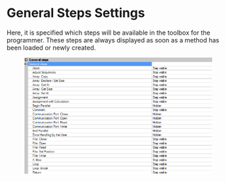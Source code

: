# General Steps Settings

Here, it is specified which steps will be available in the toolbox for the programmer. These steps are always displayed as soon as a method has been loaded or newly created.

<figure><img src="../../.gitbook/assets/image (7) (1) (1) (1) (1) (1) (1) (1) (1) (1) (1) (1) (1).png" alt=""><figcaption></figcaption></figure>
